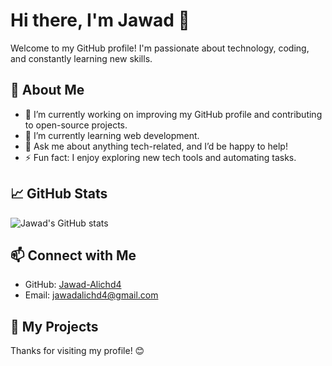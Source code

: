 # Hi there, I'm Jawad 👋

Welcome to my GitHub profile! I'm passionate about technology, coding, and constantly learning new skills.

## 🌟 About Me
- 🔭 I’m currently working on improving my GitHub profile and contributing to open-source projects.
- 🌱 I’m currently learning web development.
- 💬 Ask me about anything tech-related, and I’d be happy to help!
- ⚡ Fun fact: I enjoy exploring new tech tools and automating tasks.

## 📈 GitHub Stats
![Jawad's GitHub stats](https://github-readme-stats.vercel.app/api?username=Jawad-Alichd4&show_icons=true&theme=radical)

## 📫 Connect with Me
- GitHub: [Jawad-Alichd4](https://github.com/Jawad-Alichd4)
- Email: jawadalichd4@gmail.com

## 🚀 My Projects
 

Thanks for visiting my profile! 😊
